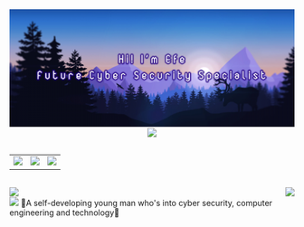 <img align="center" alt="banner" src="111.png">
<div align="center">
 <img align="center" src="https://readme-typing-svg.demolab.com/?lines=Follow+me+for+more+projects!">
</div>
<br>

<table class="links" align="center">
<tr>
  <td><a href="https://github.com/EfeVaroll">
  <img src="https://img.shields.io/badge/GitHub-100000?style=for-the-badge&logo=github&logoColor=white"></a> 
    
<td><a href="https://www.linkedin.com/in/efevarolbedelcigil/">
<img src="https://img.shields.io/badge/LinkedIn-0077B5?style=for-the-badge&logo=linkedin&logoColor=white"></a> 
  
  <td><a href="https://dev.to/efevaroll">
<img src="https://img.shields.io/badge/dev.to-0A0A0A?style=for-the-badge&logo=dev.to&logoColor=white"></a> 
  </tr>
</table>

</br>

<img align="left" src="https://github-readme-stats.vercel.app/api?username=EfeVaroll&theme=github_dark&hide=contribs,issues&show_icons=true">

<img align="right" src="https://github-readme-stats.vercel.app/api/top-langs/?username=EfeVaroll&theme=github_dark">

<br>
<img src="https://visitor-badge.laobi.icu/badge?page_id=EfeVaroll.EfeVaroll">
🔹A self-developing young man who's into cyber security, computer engineering and technology🔹 

